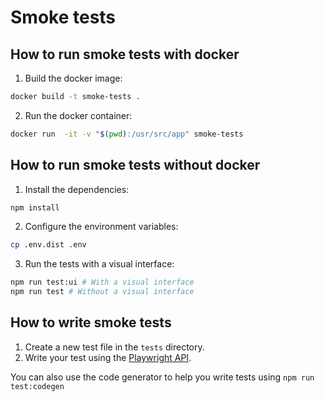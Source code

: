 # Smoke tests

## How to run smoke tests with docker

1. Build the docker image:
```bash
docker build -t smoke-tests .
```

2. Run the docker container:
```bash
docker run  -it -v "$(pwd):/usr/src/app" smoke-tests
```

## How to run smoke tests without docker
1. Install the dependencies:
```bash
npm install
```

2. Configure the environment variables:
```bash
cp .env.dist .env
```

3. Run the tests with a visual interface:
```bash
npm run test:ui # With a visual interface
npm run test # Without a visual interface
```

## How to write smoke tests
1. Create a new test file in the `tests` directory.
2. Write your test using the [Playwright API](https://playwright.dev/docs).

You can also use the code generator to help you write tests using `npm run test:codegen`